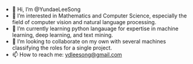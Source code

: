 - 👋 Hi, I’m @YundaeLeeSong
- 👀 I’m interested in Mathematics and Computer Science, especially the field of computer vision and natural language processing.
- 🌱 I’m currently learning python langauage for expertise in machine learning, deep learning, and text mining.
- 💞️ I’m looking to collaborate on my own with several machines classifying the roles for a single project.
- 📫 How to reach me: ydleesong@gmail.com

<!---
YundaeLeeSong/YundaeLeeSong is a ✨ special ✨ repository because its `README.md` (this file) appears on your GitHub profile.
You can click the Preview link to take a look at your changes.
--->
